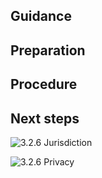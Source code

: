 ## Guidance

## Preparation

## Procedure

## Next steps




![3.2.6 Jurisdiction](https://github.com/alvarovitta/Workload/blob/master/images/3.2.6%20Jurisdiction.emf)

![3.2.6 Privacy](https://github.com/alvarovitta/Workload/blob/master/images/3.2.6%20Privacy.emf
)
